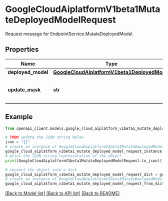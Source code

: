 # GoogleCloudAiplatformV1beta1MutateDeployedModelRequest

Request message for EndpointService.MutateDeployedModel.

## Properties

Name | Type | Description | Notes
------------ | ------------- | ------------- | -------------
**deployed_model** | [**GoogleCloudAiplatformV1beta1DeployedModel**](GoogleCloudAiplatformV1beta1DeployedModel.md) |  | [optional] 
**update_mask** | **str** | Required. The update mask applies to the resource. See google.protobuf.FieldMask. | [optional] 

## Example

```python
from openapi_client.models.google_cloud_aiplatform_v1beta1_mutate_deployed_model_request import GoogleCloudAiplatformV1beta1MutateDeployedModelRequest

# TODO update the JSON string below
json = "{}"
# create an instance of GoogleCloudAiplatformV1beta1MutateDeployedModelRequest from a JSON string
google_cloud_aiplatform_v1beta1_mutate_deployed_model_request_instance = GoogleCloudAiplatformV1beta1MutateDeployedModelRequest.from_json(json)
# print the JSON string representation of the object
print(GoogleCloudAiplatformV1beta1MutateDeployedModelRequest.to_json())

# convert the object into a dict
google_cloud_aiplatform_v1beta1_mutate_deployed_model_request_dict = google_cloud_aiplatform_v1beta1_mutate_deployed_model_request_instance.to_dict()
# create an instance of GoogleCloudAiplatformV1beta1MutateDeployedModelRequest from a dict
google_cloud_aiplatform_v1beta1_mutate_deployed_model_request_from_dict = GoogleCloudAiplatformV1beta1MutateDeployedModelRequest.from_dict(google_cloud_aiplatform_v1beta1_mutate_deployed_model_request_dict)
```
[[Back to Model list]](../README.md#documentation-for-models) [[Back to API list]](../README.md#documentation-for-api-endpoints) [[Back to README]](../README.md)


